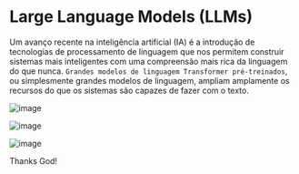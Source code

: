 # Large Language Models (LLMs)

Um avanço recente na inteligência artificial (IA) é a introdução de tecnologias de processamento de linguagem que nos permitem construir sistemas mais inteligentes com uma compreensão mais rica da linguagem do que nunca. `Grandes modelos de linguagem Transformer pré-treinados`, ou simplesmente grandes modelos de linguagem, ampliam amplamente os recursos do que os sistemas são capazes de fazer com o texto.

![image](https://user-images.githubusercontent.com/69597971/226060681-ecea2fc7-f683-4327-bc37-1c14aa4fac17.png)



![image](https://user-images.githubusercontent.com/69597971/226060760-48b3de87-b000-4edc-950f-cd5b143ee12a.png)



![image](https://user-images.githubusercontent.com/69597971/226061653-91493f28-6120-4234-83b1-ff034b9d22b5.png)




Thanks God! 

